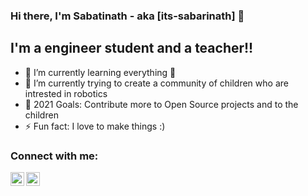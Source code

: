 ### Hi there, I'm Sabatinath - aka [its-sabarinath] 👋


## I'm a engineer student and a teacher!!

- 🌱 I’m currently learning everything 🤣
- 👯 I’m currently trying to create a community of children who are intrested in robotics
- 🥅 2021 Goals: Contribute more to Open Source projects and to the children
- ⚡ Fun fact: I love to make things :)

### Connect with me:


[<img align="left" alt="codeSTACKr | LinkedIn" width="22px" src="https://cdn.jsdelivr.net/npm/simple-icons@v3/icons/linkedin.svg" />][linkedin]
[<img align="left" alt="codeSTACKr | Instagram" width="22px" src="https://cdn.jsdelivr.net/npm/simple-icons@v3/icons/instagram.svg" />][instagram]

<br />

<br />
<br />



</details>


[instagram]: https://instagram.com/the__beardoo
[linkedin]: https://linkedin.com/in/sabarinath-k-a-b04a65166
